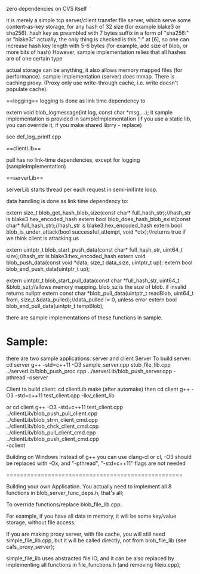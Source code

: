 zero dependencies on CVS itself

it is merely a simple tcp server/client transfer file server, which serve some content-as-key storage, for any hash of 32 size (for example blake3 or sha256).
hash key as preambled with 7 bytes suffix in a form of "sha256:" or "blake3:"
  actually, the only thing is checked is this ":" at [6], so one can increase hash key length with 5-6 bytes (for example, add size of blob, or more bits of hash)
  However, sample implementation relies that all hashes are of one certain type

actual storage can be anything, it also allows memory mapped files (for performance).
  sample Implementation (server) does mmap. There is caching proxy. (Proxy only use write-through cache, i.e. write doesn't populate cache).

==logging==
logging is done as link time dependency to

extern void blob_logmessage(int log, const char *msg,...);
it sample implementation is provided in sampleImplementation (if you use a static lib, you can override it, if you make shared librry - replace)

see def_log_printf.cpp


==clientLib==

pull has no link-time dependencies, except for logging (sampleImplementation)

==serverLib==

serverLib starts thread per each request in semi-inifinte loop.

data handling is done as link time dependency to:

extern size_t blob_get_hash_blob_size(const char* full_hash_str);//hash_str is blake3:hex_encoded_hash
extern bool blob_does_hash_blob_exist(const char* full_hash_str);//hash_str is blake3:hex_encoded_hash
extern bool blob_is_under_attack(bool successful_attempt, void *ctx);//returns true if we think client is attacking us

extern uintptr_t blob_start_push_data(const char* full_hash_str, uint64_t size);//hash_str is blake3:hex_encoded_hash
extern void blob_push_data(const void *data, size_t data_size, uintptr_t up);
extern bool blob_end_push_data(uintptr_t up);

extern uintptr_t blob_start_pull_data(const char *full_hash_str, uint64_t &blob_sz);//allows memory mapping. blob_sz is the size of blob. if invalid returns nullptr
extern const char *blob_pull_data(uintptr_t readBlob, uint64_t from, size_t &data_pulled);//data_pulled != 0, unless error
extern bool blob_end_pull_data(uintptr_t tempBlob);

there are sample implementations of these functions in sample.


Sample:
====================================================

there are two sample applications: server and client
Server
To build server:
cd server
g++ -std=c++11 -O3 sample_server.cpp stub_file_lib.cpp ../serverLib/blob_push_proc.cpp ../serverLib/blob_push_server.cpp -pthread -oserver

Client
to build client:
cd clientLib
make (after automake)
then 
cd client
g++ -O3 -std=c++11 test_client.cpp -lkv_client_lib

or
cd client
g++ -O3 -std=c++11 test_client.cpp 
  ../clientLib/blob_push_pull_client.cpp \
  ../clientLib/blob_strm_client_cmd.cpp \
  ../clientLib/blob_chck_client_cmd.cpp \
  ../clientLib/blob_pull_client_cmd.cpp \
  ../clientLib/blob_push_client_cmd.cpp \
  -oclient

Building on Windows
instead of g++ you can use clang-cl or cl, -O3 should be replaced with -Ox, and "-pthread", "-std=c++11" flags are not needed


===================================================

Building your own Application.
You actually need to implement all 8 functions in blob_server_func_deps.h, that's all;

To override functions/replace blob_file_lib.cpp.

For example, if you have all data in memory, it will be some key/value storage, without file access.

If you are making proxy server, with file cache, you will still need simple_file_lib.cpp, but it will be called directly, not from blob_file_lib (see cafs_proxy_server);

simple_file_lib uses abstracted file IO, and it can be also replaced by implementing all functions in file_functions.h (and removing fileio.cpp);
